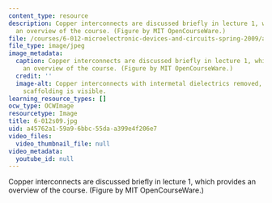 ```yaml
---
content_type: resource
description: Copper interconnects are discussed briefly in lecture 1, which provides
  an overview of the course. (Figure by MIT OpenCourseWare.)
file: /courses/6-012-microelectronic-devices-and-circuits-spring-2009/a45762a159a96bbc55daa399e4f206e7_6-012s09.jpg
file_type: image/jpeg
image_metadata:
  caption: Copper interconnects are discussed briefly in lecture 1, which provides
    an overview of the course. (Figure by MIT OpenCourseWare.)
  credit: ''
  image-alt: Copper interconnects with intermetal dielectrics removed, so the metal
    scaffolding is visible.
learning_resource_types: []
ocw_type: OCWImage
resourcetype: Image
title: 6-012s09.jpg
uid: a45762a1-59a9-6bbc-55da-a399e4f206e7
video_files:
  video_thumbnail_file: null
video_metadata:
  youtube_id: null
---
```

Copper interconnects are discussed briefly in lecture 1, which provides an overview of the course. (Figure by MIT OpenCourseWare.)

